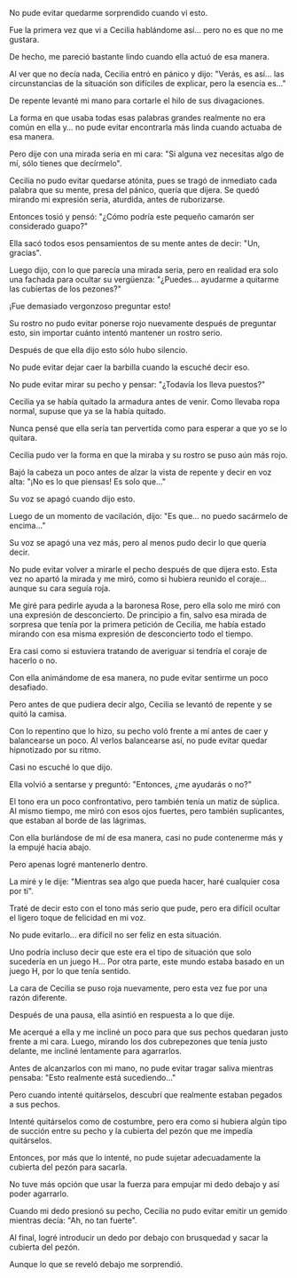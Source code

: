 
No pude evitar quedarme sorprendido cuando vi esto.

Fue la primera vez que vi a Cecilia hablándome así… pero no es que no me gustara.

De hecho, me pareció bastante lindo cuando ella actuó de esa manera.

Al ver que no decía nada, Cecilia entró en pánico y dijo: "Verás, es así... las circunstancias de la situación son difíciles de explicar, pero la esencia es..."

De repente levanté mi mano para cortarle el hilo de sus divagaciones.

La forma en que usaba todas esas palabras grandes realmente no era común en ella y… no pude evitar encontrarla más linda cuando actuaba de esa manera.

Pero dije con una mirada seria en mi cara: "Si alguna vez necesitas algo de mí, sólo tienes que decírmelo".

Cecilia no pudo evitar quedarse atónita, pues se tragó de inmediato cada palabra que su mente, presa del pánico, quería que dijera. Se quedó mirando mi expresión seria, aturdida, antes de ruborizarse.

Entonces tosió y pensó: "¿Cómo podría este pequeño camarón ser considerado guapo?"

Ella sacó todos esos pensamientos de su mente antes de decir: "Un, gracias".

Luego dijo, con lo que parecía una mirada seria, pero en realidad era solo una fachada para ocultar su vergüenza: "¿Puedes... ayudarme a quitarme las cubiertas de los pezones?"

¡Fue demasiado vergonzoso preguntar esto!

Su rostro no pudo evitar ponerse rojo nuevamente después de preguntar esto, sin importar cuánto intentó mantener un rostro serio.

Después de que ella dijo esto sólo hubo silencio.

No pude evitar dejar caer la barbilla cuando la escuché decir eso.

No pude evitar mirar su pecho y pensar: "¿Todavía los lleva puestos?"

Cecilia ya se había quitado la armadura antes de venir. Como llevaba ropa normal, supuse que ya se la había quitado.

Nunca pensé que ella sería tan pervertida como para esperar a que yo se lo quitara.

Cecilia pudo ver la forma en que la miraba y su rostro se puso aún más rojo.

Bajó la cabeza un poco antes de alzar la vista de repente y decir en voz alta: "¡No es lo que piensas! Es solo que..."

Su voz se apagó cuando dijo esto.

Luego de un momento de vacilación, dijo: "Es que… no puedo sacármelo de encima..."

Su voz se apagó una vez más, pero al menos pudo decir lo que quería decir.

No pude evitar volver a mirarle el pecho después de que dijera esto. Esta vez no apartó la mirada y me miró, como si hubiera reunido el coraje... aunque su cara seguía roja.

Me giré para pedirle ayuda a la baronesa Rose, pero ella solo me miró con una expresión de desconcierto. De principio a fin, salvo esa mirada de sorpresa que tenía por la primera petición de Cecilia, me había estado mirando con esa misma expresión de desconcierto todo el tiempo.

Era casi como si estuviera tratando de averiguar si tendría el coraje de hacerlo o no.

Con ella animándome de esa manera, no pude evitar sentirme un poco desafiado.

Pero antes de que pudiera decir algo, Cecilia se levantó de repente y se quitó la camisa.

Con lo repentino que lo hizo, su pecho voló frente a mí antes de caer y balancearse un poco. Al verlos balancearse así, no pude evitar quedar hipnotizado por su ritmo.

Casi no escuché lo que dijo.

Ella volvió a sentarse y preguntó: "Entonces, ¿me ayudarás o no?"

El tono era un poco confrontativo, pero también tenía un matiz de súplica. Al mismo tiempo, me miró con esos ojos fuertes, pero también suplicantes, que estaban al borde de las lágrimas.

Con ella burlándose de mí de esa manera, casi no pude contenerme más y la empujé hacia abajo.

Pero apenas logré mantenerlo dentro.

La miré y le dije: "Mientras sea algo que pueda hacer, haré cualquier cosa por ti".

Traté de decir esto con el tono más serio que pude, pero era difícil ocultar el ligero toque de felicidad en mi voz.

No pude evitarlo... era difícil no ser feliz en esta situación.

Uno podría incluso decir que este era el tipo de situación que solo sucedería en un juego H... Por otra parte, este mundo estaba basado en un juego H, por lo que tenía sentido.

La cara de Cecilia se puso roja nuevamente, pero esta vez fue por una razón diferente.

Después de una pausa, ella asintió en respuesta a lo que dije.

Me acerqué a ella y me incliné un poco para que sus pechos quedaran justo frente a mi cara. Luego, mirando los dos cubrepezones que tenía justo delante, me incliné lentamente para agarrarlos.

Antes de alcanzarlos con mi mano, no pude evitar tragar saliva mientras pensaba: "Esto realmente está sucediendo..."

Pero cuando intenté quitárselos, descubrí que realmente estaban pegados a sus pechos.

Intenté quitárselos como de costumbre, pero era como si hubiera algún tipo de succión entre su pecho y la cubierta del pezón que me impedía quitárselos.

Entonces, por más que lo intenté, no pude sujetar adecuadamente la cubierta del pezón para sacarla.

No tuve más opción que usar la fuerza para empujar mi dedo debajo y así poder agarrarlo.

Cuando mi dedo presionó su pecho, Cecilia no pudo evitar emitir un gemido mientras decía: "Ah, no tan fuerte".

Al final, logré introducir un dedo por debajo con brusquedad y sacar la cubierta del pezón.

Aunque lo que se reveló debajo me sorprendió.